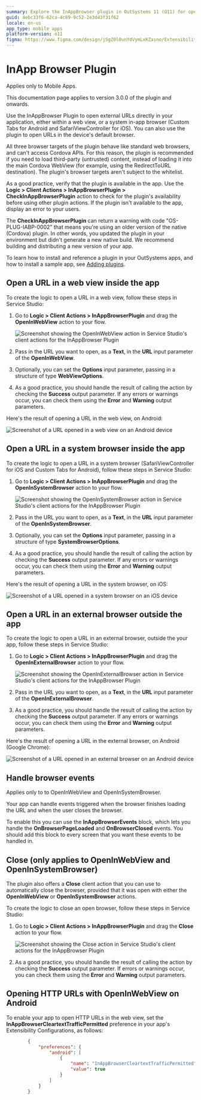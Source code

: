 ```yaml
---
summary: Explore the InAppBrowser plugin in OutSystems 11 (O11) for opening external URLs directly in your application.
guid: 4ebc33f6-62ca-4c89-9c52-2e3d43f31f62
locale: en-us
app_type: mobile apps
platform-version: o11
figma: https://www.figma.com/design/jSgZ0l0unYdVymLxKZasno/Extensibility-and-Integration?node-id=3732-79&t=Ib80O7AL6sHpUAoc-0
---
```


# InApp Browser Plugin

<div class="info" markdown="1">

Applies only to Mobile Apps.

</div>

This documentation page applies to version 3.0.0 of the plugin and onwards.

Use the InAppBrowser Plugin to open external URLs directly in your application, either within a web view, or a system in-app browser (Custom Tabs for Android and SafariViewController for iOS). You can also use the plugin to open URLs in the device's default browser.

All three browser targets of the plugin behave like standard web browsers, and can't access Cordova APIs. For this reason, the plugin is recommended if you need to load third-party (untrusted) content, instead of loading it into the main Cordova WebView (for example, using the RedirectToURL destination). The plugin's browser targets aren't subject to the whitelist.

As a good practice, verify that the plugin is available in the app. Use the **Logic > Client Actions > InAppBrowserPlugin > CheckInAppBrowserPlugin** action to check for the plugin's availability before using other plugin actions. If the plugin isn't available to the app, display an error to your users.

The **CheckInAppBrowserPlugin** can return a warning with code "OS-PLUG-IABP-0002" that means you're using an older version of the native (Cordova) plugin. In other words, you updated the plugin in your environment but didn't generate a new native build. We recommend building and distributing a new version of your app.

<div class="info" markdown="1">

To learn how to install and reference a plugin in your OutSystems apps, and how to install a sample app, see [Adding plugins](../intro.md#adding-plugins).

</div>

## Open a URL in a web view inside the app

To create the logic to open a URL in a web view, follow these steps in Service Studio:

1. Go to **Logic > Client Actions > InAppBrowserPlugin** and drag the **OpenInWebView** action to your flow.

    ![Screenshot showing the OpenInWebView action in Service Studio's client actions for the InAppBrowser Plugin](images/open-in-web-view-ss.png "Service Studio Client Actions for InAppBrowser Plugin")

1. Pass in the URL you want to open, as a **Text**, in the **URL** input parameter of the **OpenInWebView**.
   
1. Optionally, you can set the **Options** input parameter, passing in a structure of type **WebViewOptions**.

1. As a good practice, you should handle the result of calling the action by checking the **Success** output parameter. If any errors or warnings occur, you can check them using the **Error** and **Warning** output parameters.

Here's the result of opening a URL in the web view, on Android:

![Screenshot of a URL opened in a web view on an Android device](images/web-view-android.png "Web View on Android")

## Open a URL in a system browser inside the app

To create the logic to open a URL in a system browser (SafariViewController for iOS and Custom Tabs for Android), follow these steps in Service Studio:

1. Go to **Logic > Client Actions > InAppBrowserPlugin** and drag the **OpenInSystemBrowser** action to your flow.

    ![Screenshot showing the OpenInSystemBrowser action in Service Studio's client actions for the InAppBrowser Plugin](images/open-in-system-browser-ss.png "Service Studio Client Actions for InAppBrowser Plugin")

1. Pass in the URL you want to open, as a **Text**, in the **URL** input parameter of the **OpenInSystemBrowser**.
   
1. Optionally, you can set the **Options** input parameter, passing in a structure of type **SystemBrowserOptions**.

1. As a good practice, you should handle the result of calling the action by checking the **Success** output parameter. If any errors or warnings occur, you can check them using the **Error** and **Warning** output parameters.

Here's the result of opening a URL in the system browser, on iOS:

![Screenshot of a URL opened in a system browser on an iOS device](images/system-browser-ios.png "System Browser on iOS")


## Open a URL in an external browser outside the app

To create the logic to open a URL in an external browser, outside the your app, follow these steps in Service Studio:

1. Go to **Logic > Client Actions > InAppBrowserPlugin** and drag the **OpenInExternalBrowser** action to your flow.

    ![Screenshot showing the OpenInExternalBrowser action in Service Studio's client actions for the InAppBrowser Plugin](images/open-in-external-browser-ss.png "Service Studio Client Actions for InAppBrowser Plugin")

1. Pass in the URL you want to open, as a **Text**, in the **URL** input parameter of the **OpenInExternalBrowser**.

1. As a good practice, you should handle the result of calling the action by checking the **Success** output parameter. If any errors or warnings occur, you can check them using the **Error** and **Warning** output parameters.

Here's the result of opening a URL in the external browser, on Android (Google Chrome):

![Screenshot of a URL opened in an external browser on an Android device](images/external-browser-android.png "External Browser on Android")


## Handle browser events

<div class="info" markdown="1">

Applies only to to OpenInWebView and OpenInSystemBrowser.

</div>

Your app can handle events triggered when the browser finishes loading the URL and when the user closes the browser.

To enable this you can use the **InAppBrowserEvents** block, which lets you handle the **OnBrowserPageLoaded** and **OnBrowserClosed** events. You should add this block to every screen that you want these events to be handled in.

## Close (only applies to OpenInWebView and OpenInSystemBrowser)

The plugin also offers a **Close** client action that you can use to automatically close the browser, provided that it was open with either the **OpenInWebView** or **OpenInSystemBrowser** actions.

To create the logic to close an open browser, follow these steps in Service Studio:

1. Go to **Logic > Client Actions > InAppBrowserPlugin** and drag the **Close** action to your flow.

    ![Screenshot showing the Close action in Service Studio's client actions for the InAppBrowser Plugin](images/close-browser-ss.png "Service Studio Client Actions for InAppBrowser Plugin")

3. As a good practice, you should handle the result of calling the action by checking the **Success** output parameter. If errors or warnings occur, you can check them using the **Error** and **Warning** output parameters.

## Opening HTTP URLs with OpenInWebView on Android

To enable your app to open HTTP URLs in the web view, set the **InAppBrowserCleartextTrafficPermitted** preference in your app's Extensibility Configurations, as follows:

```json
        {
            "preferences": {
                "android": [
                    {
                        "name": "InAppBrowserCleartextTrafficPermitted",
                        "value": true
                    }
                ]
            }
        }
```
